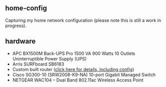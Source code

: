 ## home-config
Capturing my home network configuration (please note this is still a work in progress).

## hardware
- APC BX1500M Back-UPS Pro 1500 VA 900 Watts 10 Outlets Uninterruptible Power Supply (UPS)
- Arris SURFboard SB6183
- Custom built router ([click here for details, including config](https://github.com/bsclifton/home-router-config))
- Cisco SG300-10 (SRW2008-K9-NA) 10-port Gigabit Managed Switch
- NETGEAR WAC104 – Dual Band 802.11ac Wireless Access Point

